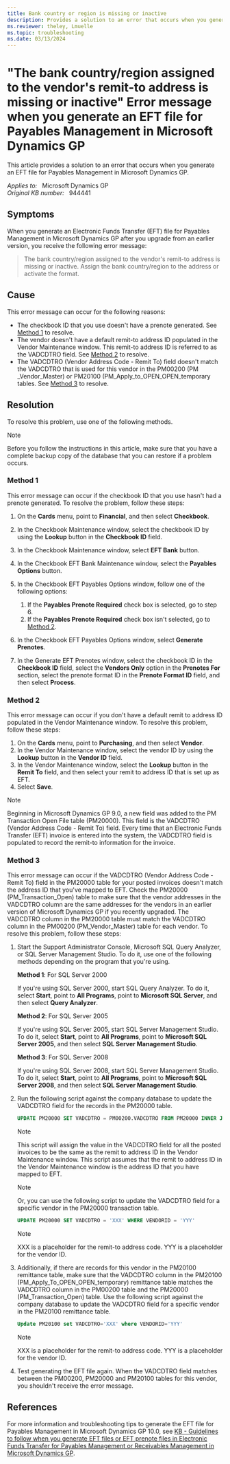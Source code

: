 ```yaml
---
title: Bank country or region is missing or inactive
description: Provides a solution to an error that occurs when you generate an EFT file for Payables Management.
ms.reviewer: theley, Lmuelle
ms.topic: troubleshooting
ms.date: 03/13/2024
---
```

# "The bank country/region assigned to the vendor's remit-to address is missing or inactive" Error message when you generate an EFT file for Payables Management in Microsoft Dynamics GP

This article provides a solution to an error that occurs when you generate an EFT file for Payables Management in Microsoft Dynamics GP.

_Applies to:_ &nbsp; Microsoft Dynamics GP  
_Original KB number:_ &nbsp; 944441

## Symptoms

When you generate an Electronic Funds Transfer (EFT) file for Payables Management in Microsoft Dynamics GP after you upgrade from an earlier version, you receive the following error message:
> The bank country/region assigned to the vendor's remit-to address is missing or inactive. Assign the bank country/region to the address or activate the format.

## Cause

This error message can occur for the following reasons:

- The checkbook ID that you use doesn't have a prenote generated. See [Method 1](#method-1) to resolve.
- The vendor doesn't have a default remit-to address ID populated in the Vendor Maintenance window. This remit-to address ID is referred to as the VADCDTRO field. See [Method 2](#method-2) to resolve.
- The VADCDTRO (Vendor Address Code - Remit To) field doesn't match the VADCDTRO that is used for this vendor in the PM00200 (PM _Vendor_Master) or PM20100 (PM_Apply_to_OPEN_OPEN_temporary tables. See [Method 3](#method-3) to resolve.

## Resolution

To resolve this problem, use one of the following methods.

> [!NOTE]
> Before you follow the instructions in this article, make sure that you have a complete backup copy of the database that you can restore if a problem occurs.

### Method 1

This error message can occur if the checkbook ID that you use hasn't had a prenote generated. To resolve the problem, follow these steps:

1. On the **Cards** menu, point to **Financial**, and then select **Checkbook**.
2. In the Checkbook Maintenance window, select the checkbook ID by using the **Lookup** button in the **Checkbook ID** field.
3. In the Checkbook Maintenance window, select **EFT Bank** button.
4. In the Checkbook EFT Bank Maintenance window, select the **Payables Options** button.
5. In the Checkbook EFT Payables Options window, follow one of the following options:

    1. If the **Payables Prenote Required** check box is selected, go to step 6.
    2. If the **Payables Prenote Required** check box isn't selected, go to [Method 2](#method-2).
6. In the Checkbook EFT Payables Options window, select **Generate Prenotes**.
7. In the Generate EFT Prenotes window, select the checkbook ID in the **Checkbook ID** field, select the **Vendors Only** option in the **Prenotes For** section, select the prenote format ID in the **Prenote Format ID** field, and then select **Process**.

### Method 2

This error message can occur if you don't have a default remit to address ID populated in the Vendor Maintenance window. To resolve this problem, follow these steps:

1. On the **Cards** menu, point to **Purchasing**, and then select **Vendor**.
2. In the Vendor Maintenance window, select the vendor ID by using the **Lookup** button in the **Vendor ID** field.
3. In the Vendor Maintenance window, select the **Lookup** button in the **Remit To** field, and then select your remit to address ID that is set up as EFT.
4. Select **Save**.

> [!NOTE]
> Beginning in Microsoft Dynamics GP 9.0, a new field was added to the PM Transaction Open File table (PM20000). This field is the VADCDTRO (Vendor Address Code - Remit To) field. Every time that an Electronic Funds Transfer (EFT) invoice is entered into the system, the VADCDTRO field is populated to record the remit-to information for the invoice.

### Method 3

This error message can occur if the VADCDTRO (Vendor Address Code - Remit To) field in the PM20000 table for your posted invoices doesn't match the address ID that you've mapped to EFT. Check the PM20000 (PM_Transaction_Open) table to make sure that the vendor addresses in the VADCDTRO column are the same addresses for the vendors in an earlier version of Microsoft Dynamics GP if you recently upgraded. The VADCDTRO column in the PM20000 table must match the VADCDTRO column in the PM00200 (PM_Vendor_Master) table for each vendor. To resolve this problem, follow these steps:

1. Start the Support Administrator Console, Microsoft SQL Query Analyzer, or SQL Server Management Studio. To do it, use one of the following methods depending on the program that you're using.

    **Method 1**: For SQL Server 2000

    If you're using SQL Server 2000, start SQL Query Analyzer. To do it, select **Start**, point to **All Programs**, point to **Microsoft SQL Server**, and then select **Query Analyzer**.

    **Method 2**: For SQL Server 2005

    If you're using SQL Server 2005, start SQL Server Management Studio. To do it, select **Start**, point to **All Programs**, point to **Microsoft SQL Server 2005**, and then select **SQL Server Management Studio**.

    **Method 3**: For SQL Server 2008

    If you're using SQL Server 2008, start SQL Server Management Studio. To do it, select **Start**, point to **All Programs**, point to **Microsoft SQL Server 2008**, and then select **SQL Server Management Studio**.

2. Run the following script against the company database to update the VADCDTRO field for the records in the PM20000 table.

    ```sql
    UPDATE PM20000 SET VADCDTRO = PM00200.VADCDTRO FROM PM20000 INNER JOIN PM00200 ON PM20000.VENDORID = PM00200.VENDORID
    ```

    > [!NOTE]
    > This script will assign the value in the VADCDTRO field for all the posted invoices to be the same as the remit to address ID in the Vendor Maintenance window. This script assumes that the remit to address ID in the Vendor Maintenance window is the address ID that you have mapped to EFT.

    > [!NOTE]
    > Or, you can use the following script to update the VADCDTRO field for a specific vendor in the PM20000 transaction table.

    ```sql
    UPDATE PM20000 SET VADCDTRO = 'XXX' WHERE VENDORID = 'YYY'
    ```

    > [!NOTE]
    > XXX is a placeholder for the remit-to address code. YYY is a placeholder for the vendor ID.

3. Additionally, if there are records for this vendor in the PM20100 remittance table, make sure that the VADCDTRO column in the PM20100 (PM_Apply_To_OPEN_OPEN_temporary) remittance table matches the VADCDTRO column in the PM00200 table and the PM20000 (PM_Transaction_Open) table. Use the following script against the company database to update the VADCDTRO field for a specific vendor in the PM20100 remittance table.

    ```sql
    Update PM20100 set VADCDTRO='XXX' where VENDORID='YYY'
    ```

    > [!NOTE]
    > XXX is a placeholder for the remit-to address code. YYY is a placeholder for the vendor ID.
4. Test generating the EFT file again. When the VADCDTRO field matches between the PM00200, PM20000 and PM20100 tables for this vendor, you shouldn't receive the error message.

## References

For more information and troubleshooting tips to generate the EFT file for Payables Management in Microsoft Dynamics GP 10.0, see [KB - Guidelines to follow when you generate EFT files or EFT prenote files in Electronic Funds Transfer for Payables Management or Receivables Management in Microsoft Dynamics GP](https://support.microsoft.com/help/945955).
